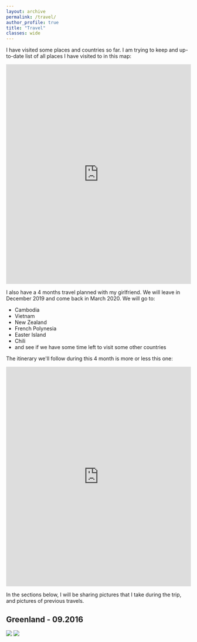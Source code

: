 ```yaml
---
layout: archive
permalink: /travel/
author_profile: true
title: "Travel"
classes: wide
---
```


I have visited some places and countries so far. I am trying to keep and up-to-date list of all places I have visited to in this map:

<iframe src="https://www.google.com/maps/d/u/0/embed?mid=1VWuZwynxjcC3zpH3tX6cceM2D3367RfL" width="100%" height="600" frameBorder="0"></iframe>

I also have a 4 months travel planned with my girlfriend. We will leave in December 2019 and come back in March 2020. We will go to:
- Cambodia
- Vietnam
- New Zealand
- French Polynesia
- Easter Island
- Chili
- and see if we have some time left to visit some other countries

The itinerary we'll follow during this 4 month is more or less this one:

<iframe src="https://www.google.com/maps/d/u/0/embed?mid=1xgOuMgrwGmh0KlcfbD51X1ApWNhfSV7e" width="100%" height="600" frameBorder="0"></iframe>

In the sections below, I will be sharing pictures that I take during the trip, and pictures of previous travels. 

## Greenland - 09.2016

<!-- jQuery 1.8 or later, 33 KB -->
<script src="https://ajax.googleapis.com/ajax/libs/jquery/1.11.1/jquery.min.js"></script>

<!-- Fotorama from CDNJS, 19 KB -->
<link  href="https://cdnjs.cloudflare.com/ajax/libs/fotorama/4.6.4/fotorama.css" rel="stylesheet">
<script src="https://cdnjs.cloudflare.com/ajax/libs/fotorama/4.6.4/fotorama.js"></script>

<div class="fotorama">
  <!-- https://stackoverflow.com/questions/10311092/displaying-files-e-g-images-stored-in-google-drive-on-a-website -->
  <img src="https://drive.google.com/uc?id=1Kom1kBKj3dAI0DWKfsJqo1FqrZnH6LkR">
  <img src="https://drive.google.com/uc?id=1qzCpEE4nAOk_prjPRq7P-NaFsmJVWwOE">
</div>